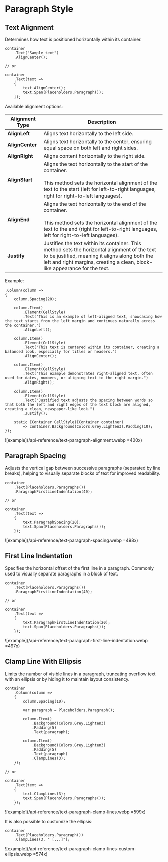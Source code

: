 # Paragraph Style

## Text Alignment

Determines how text is positioned horizontally within its container.

```c#{3,10}
container
    .Text("Sample text")
    .AlignCenter();
    
// or

container
    .Text(text => 
    {
        text.AlignCenter();
        text.Span(Placeholders.Paragraph());
    });
```

Available alignment options:

| Alignment Type  | Description                                                                                                                                                                                                                    |
|-----------------|--------------------------------------------------------------------------------------------------------------------------------------------------------------------------------------------------------------------------------|
| **AlignLeft**   | Aligns text horizontally to the left side.                                                                                                                                                                                     |
| **AlignCenter** | Aligns text horizontally to the center, ensuring equal space on both left and right sides.                                                                                                                                     |
| **AlignRight**  | Aligns content horizontally to the right side.                                                                                                                                                                                 |
| **AlignStart**  | Aligns the text horizontally to the start of the container. <br><br> This method sets the horizontal alignment of the text to the start (left for left-to-right languages, right for right-to-left languages).                 |
| **AlignEnd**    | Aligns the text horizontally to the end of the container. <br><br> This method sets the horizontal alignment of the text to the end (right for left-to-right languages, left for right-to-left languages).                     |
| **Justify**     | Justifies the text within its container. This method sets the horizontal alignment of the text to be justified, meaning it aligns along both the left and right margins, creating a clean, block-like appearance for the text. |

Example:

```c#{8,13,18,23}
.Column(column =>
{
    column.Spacing(20);
    
    column.Item()
        .Element(CellStyle)
        .Text("This is an example of left-aligned text, showcasing how the text starts from the left margin and continues naturally across the container.")
        .AlignLeft();

    column.Item()
        .Element(CellStyle)
        .Text("This text is centered within its container, creating a balanced look, especially for titles or headers.")
        .AlignCenter();

    column.Item()
        .Element(CellStyle)
        .Text("This example demonstrates right-aligned text, often used for dates, numbers, or aligning text to the right margin.")
        .AlignRight();

    column.Item()
        .Element(CellStyle)
        .Text("Justified text adjusts the spacing between words so that both the left and right edges of the text block are aligned, creating a clean, newspaper-like look.")
        .Justify();

    static IContainer CellStyle(IContainer container) 
        => container.Background(Colors.Grey.Lighten3).Padding(10);
});
```

![example](/api-reference/text-paragraph-alignment.webp =400x)


## Paragraph Spacing

Adjusts the vertical gap between successive paragraphs (separated by line breaks),
helping to visually separate blocks of text for improved readability.

```c#{3,10}
container
    .Text(Placeholders.Paragraphs())
    .ParagraphFirstLineIndentation(40);

// or

container
    .Text(text => 
    {
        text.ParagraphSpacing(20);
        text.Span(Placeholders.Paragraphs());
    });
```

![example](/api-reference/text-paragraph-spacing.webp =498x)


## First Line Indentation

Specifies the horizontal offset of the first line in a paragraph.
Commonly used to visually separate paragraphs in a block of text.

```c#{3,10}
container
    .Text(Placeholders.Paragraphs())
    .ParagraphFirstLineIndentation(40);

// or

container
    .Text(text => 
    {
        text.ParagraphFirstLineIndentation(20);
        text.Span(Placeholders.Paragraphs());
    });
```

![example](/api-reference/text-paragraph-first-line-indentation.webp =497x)


## Clamp Line With Ellipsis

Limits the number of visible lines in a paragraph, truncating overflow text with an ellipsis or by hiding it to maintain layout consistency.

```c#{17,25}
container
    .Column(column =>
    {
        column.Spacing(10);
    
        var paragraph = Placeholders.Paragraph();
    
        column.Item()
            .Background(Colors.Grey.Lighten3)
            .Padding(5)
            .Text(paragraph);
        
        column.Item()
            .Background(Colors.Grey.Lighten3)
            .Padding(5)
            .Text(paragraph)
            .ClampLines(3);
    });

// or

container
    .Text(text => 
    {
        text.ClampLines(3);
        text.Span(Placeholders.Paragraphs());
    });
```

![example](/api-reference/text-paragraph-clamp-lines.webp =599x)

It is also possible to customize the ellipsis:

```c#{3}
container
    .Text(Placeholders.Paragraph())
    .ClampLines(3, " [...]");
```

![example](/api-reference/text-paragraph-clamp-lines-custom-ellipsis.webp =574x)

